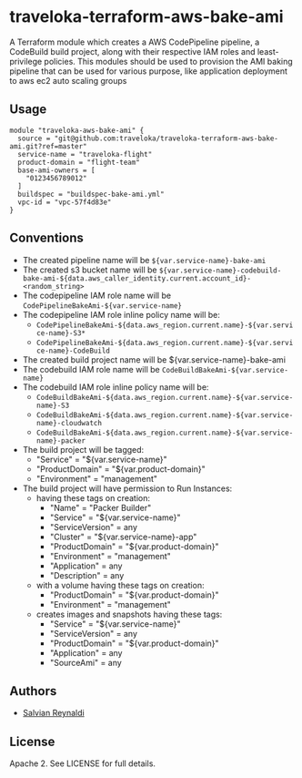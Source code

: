 # traveloka-terraform-aws-bake-ami
A Terraform module which creates a AWS CodePipeline pipeline, a CodeBuild build project, along with their respective IAM roles and least-privilege policies.
This modules should be used to provision the AMI baking pipeline that can be used for various purpose, like application deployment to aws ec2 auto scaling groups


## Usage
```
module "traveloka-aws-bake-ami" {
  source = "git@github.com:traveloka/traveloka-terraform-aws-bake-ami.git?ref=master"
  service-name = "traveloka-flight"
  product-domain = "flight-team"
  base-ami-owners = [
    "0123456789012"
  ]
  buildspec = "buildspec-bake-ami.yml"
  vpc-id = "vpc-57f4d83e"
}
```

## Conventions
 - The created pipeline name will be `${var.service-name}-bake-ami`
 - The created s3 bucket name will be `${var.service-name}-codebuild-bake-ami-${data.aws_caller_identity.current.account_id}-<random_string>`
 - The codepipeline IAM role name will be `CodePipelineBakeAmi-${var.service-name}`
 - The codepipeline IAM role inline policy name will be:
    - `CodePipelineBakeAmi-${data.aws_region.current.name}-${var.service-name}-S3*`
    - `CodePipelineBakeAmi-${data.aws_region.current.name}-${var.service-name}-CodeBuild`
 - The created build project name will be ${var.service-name}-bake-ami
 - The codebuild IAM role name will be `CodeBuildBakeAmi-${var.service-name}`
 - The codebuild IAM role inline policy name will be:
    - `CodeBuildBakeAmi-${data.aws_region.current.name}-${var.service-name}-S3`
    - `CodeBuildBakeAmi-${data.aws_region.current.name}-${var.service-name}-cloudwatch`
    - `CodeBuildBakeAmi-${data.aws_region.current.name}-${var.service-name}-packer`
 - The build project will be tagged:
    - "Service" = "${var.service-name}"
    - "ProductDomain" = "${var.product-domain}"
    - "Environment" = "management"
 - The build project will have permission to Run Instances:
    - having these tags on creation:
      - "Name" = "Packer Builder"
      - "Service" = "${var.service-name}"
      - "ServiceVersion" = any
      - "Cluster" = "${var.service-name}-app"
      - "ProductDomain" = "${var.product-domain}"
      - "Environment" = "management"
      - "Application" = any
      - "Description" = any
    - with a volume having these tags on creation:
      - "ProductDomain" = "${var.product-domain}"
      - "Environment" = "management"
    - creates images and snapshots having these tags:
      - "Service" = "${var.service-name}"
      - "ServiceVersion" = any
      - "ProductDomain" = "${var.product-domain}"
      - "Application" = any
      - "SourceAmi" = any



## Authors

 - [Salvian Reynaldi](https://github.com/salvianreynaldi)


## License

Apache 2. See LICENSE for full details.
